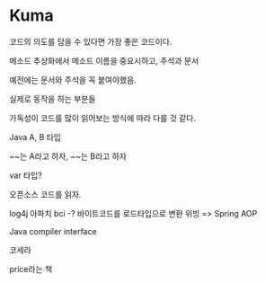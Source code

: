 # Kuma

코드의 의도를 담을 수 있다면 가장 좋은 코드이다.

메소드 추상화에서 메소드 이름을 중요시하고, 주석과 문서

예전에는 문서와 주석을 꼭 붙여야했음.

실제로 동작을 하는 부분들

가독성이 코드를 많이 읽어보는 방식에 따라 다를 것 같다.

Java A, B 타입 

~~는 A라고 하자, ~~는 B라고 하자

var 타입?

오픈소스 코드를 읽자.

log4j
아파치
bci -? 바이트코드를 로드타입으로 변환 위빙 => Spring AOP

Java compiler interface

코세라


price라는 책

